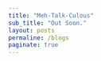 ```yaml
---
title: "Meh-Talk-Culous"
sub_title: "Out Soon."
layout: posts
permaline: /blogs
paginate: true
---
```


<!-- 
---
title: Projects
sub_title: "It ain't much, but it's honest work."
layout: collection
permalink: /projects/
collection: projects
entries_layout: grid
--- -->
